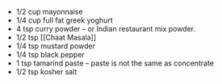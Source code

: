 -   1/2 cup mayonnaise
-   1/4 cup full fat greek yoghurt
-   4 tsp curry powder – or Indian restaurant mix powder.
-   1/2 tsp [[Chaat Masala]]
-   1/4 tsp mustard powder
-   1/4 tsp black pepper
-   1 tsp tamarind paste – paste is not the same as concentrate
-   1/2 tsp kosher salt